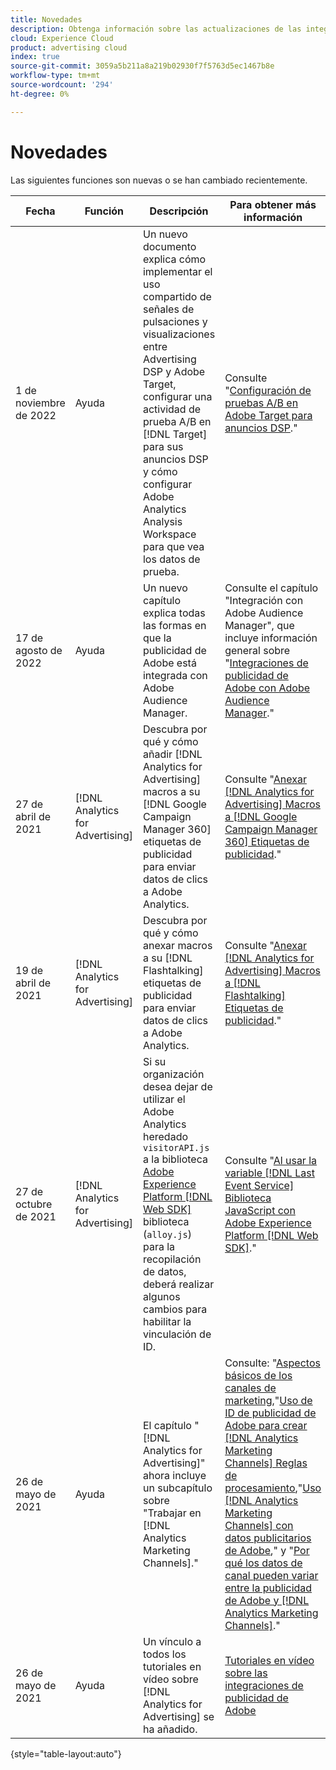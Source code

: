 ```yaml
---
title: Novedades
description: Obtenga información sobre las actualizaciones de las integraciones entre Adobe Advertising y otros productos y servicios en Adobe Experience Cloud.
cloud: Experience Cloud
product: advertising cloud
index: true
source-git-commit: 3059a5b211a8a219b02930f7f5763d5ec1467b8e
workflow-type: tm+mt
source-wordcount: '294'
ht-degree: 0%

---
```


# Novedades

Las siguientes funciones son nuevas o se han cambiado recientemente.

| Fecha | Función | Descripción | Para obtener más información |
| ---- | ------- | ----------- | -------------------- |
| 1 de noviembre de 2022 | Ayuda | Un nuevo documento explica cómo implementar el uso compartido de señales de pulsaciones y visualizaciones entre Advertising DSP y Adobe Target, configurar una actividad de prueba A/B en [!DNL Target] para sus anuncios DSP y cómo configurar Adobe Analytics Analysis Workspace para que vea los datos de prueba. | Consulte &quot;[Configuración de pruebas A/B en Adobe Target para anuncios DSP](/help/integrations/target/overview-ab-tests.md).&quot; |
| 17 de agosto de 2022 | Ayuda | Un nuevo capítulo explica todas las formas en que la publicidad de Adobe está integrada con Adobe Audience Manager. | Consulte el capítulo &quot;Integración con Adobe Audience Manager&quot;, que incluye información general sobre &quot;[Integraciones de publicidad de Adobe con Adobe Audience Manager](/help/integrations/audience-manager/overview.md).&quot; |
| 27 de abril de 2021 | [!DNL Analytics for Advertising] | Descubra por qué y cómo añadir [!DNL Analytics for Advertising] macros a su [!DNL Google Campaign Manager 360] etiquetas de publicidad para enviar datos de clics a Adobe Analytics. | Consulte &quot;[Anexar [!DNL Analytics for Advertising] Macros a [!DNL Google Campaign Manager 360] Etiquetas de publicidad](/help/integrations/analytics/macros-google-campaign-manager.md).&quot; |
| 19 de abril de 2021 | [!DNL Analytics for Advertising] | Descubra por qué y cómo anexar macros a su [!DNL Flashtalking] etiquetas de publicidad para enviar datos de clics a Adobe Analytics. | Consulte &quot;[Anexar [!DNL Analytics for Advertising] Macros a [!DNL Flashtalking] Etiquetas de publicidad](/help/integrations/analytics/macros-flashtalking.md).&quot; |
| 27 de octubre de 2021 | [!DNL Analytics for Advertising] | Si su organización desea dejar de utilizar el Adobe Analytics heredado `visitorAPI.js` a la biblioteca [Adobe Experience Platform [!DNL Web SDK]](https://experienceleague.adobe.com/docs/experience-platform/edge/home.html) biblioteca (`alloy.js`) para la recopilación de datos, deberá realizar algunos cambios para habilitar la vinculación de ID. | Consulte &quot;[Al usar la variable [!DNL Last Event Service] Biblioteca JavaScript con Adobe Experience Platform [!DNL Web SDK]](/help/integrations/analytics/web-sdk.md).&quot; |
| 26 de mayo de 2021 | Ayuda | El capítulo &quot;[!DNL Analytics for Advertising]&quot; ahora incluye un subcapítulo sobre &quot;Trabajar en [!DNL Analytics Marketing Channels].&quot; | Consulte: &quot;[Aspectos básicos de los canales de marketing](/help/integrations/analytics/marketing-channels/mc-overview.md),&quot;[Uso de ID de publicidad de Adobe para crear [!DNL Analytics Marketing Channels] Reglas de procesamiento](/help/integrations/analytics/marketing-channels/mc-ids.md),&quot;[Uso [!DNL Analytics Marketing Channels] con datos publicitarios de Adobe](/help/integrations/analytics/marketing-channels/mc-ac-data.md),&quot; y &quot;[Por qué los datos de canal pueden variar entre la publicidad de Adobe y [!DNL Analytics Marketing Channels]](/help/integrations/analytics/marketing-channels/mc-data-variances.md).&quot; |
| 26 de mayo de 2021 | Ayuda | Un vínculo a todos los tutoriales en vídeo sobre [!DNL Analytics for Advertising] se ha añadido. | [Tutoriales en vídeo sobre las integraciones de publicidad de Adobe](https://experienceleague.adobe.com/docs/advertising-cloud-learn/tutorials/overview.html) |

{style=&quot;table-layout:auto&quot;}

<!-- At some point, just make this an overview page instead?

Adobe Advertising is integrated with the following Adobe Experience Cloud products:

* [Adobe Analytics](/help/integrations/analytics/overview.md)

* Adobe Audience Manager

* Adobe Campaign (Adobe Advertising Search only)

 -->

